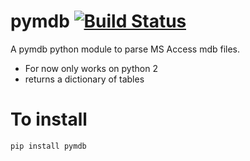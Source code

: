 pymdb  [![Build Status](https://travis-ci.org/dannyarcher/pymdb.png?branch=master)](https://travis-ci.org/dannyarcher/pymdb)
=====

A pymdb python module to parse MS Access mdb files.

  - For now only works on python 2
  - returns a dictionary of tables
  

To install
==========
`pip install pymdb`
